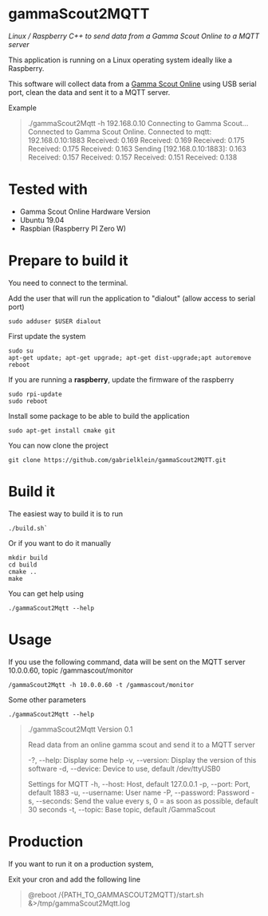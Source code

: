 # gammaScout2MQTT
*Linux / Raspberry C++ to send data from a Gamma Scout Online to a MQTT server*

This application is running on a Linux operating system ideally like a Raspberry.

This software will collect data from a [Gamma Scout Online](https://www.gamma-scout.com/en/online/) using USB serial port, clean the data and sent it to a MQTT server.

Example
> ./gammaScout2Mqtt -h 192.168.0.10
> Connecting to Gamma Scout...
> Connected to Gamma Scout Online.
> Connected to mqtt: 192.168.0.10:1883
> Received: 0.169
> Received: 0.169
> Received: 0.175
> Received: 0.175
> Received: 0.163
> Sending [192.168.0.10:1883]: 0.163
> Received: 0.157
> Received: 0.157
> Received: 0.151
> Received: 0.138

# Tested with

 - Gamma Scout Online Hardware Version 
 - Ubuntu 19.04
 - Raspbian (Raspberry PI Zero W)

# Prepare to build it

You need to connect to the terminal.

Add the user that will run the application to "dialout" (allow access to serial port)

    sudo adduser $USER dialout

First update the system

    sudo su
    apt-get update; apt-get upgrade; apt-get dist-upgrade;apt autoremove
    reboot

If you are running a **raspberry**, update the firmware of the raspberry

    sudo rpi-update
    sudo reboot

Install some package to be able to build the application

    sudo apt-get install cmake git
    
You can now clone the project

    git clone https://github.com/gabrielklein/gammaScout2MQTT.git

# Build it

The easiest way to build it is to run

    ./build.sh`

Or if you want to do it manually

    mkdir build
    cd build
    cmake ..
    make

You can get help using

    ./gammaScout2Mqtt --help

# Usage

If you use the following command, data will be sent on the MQTT server 10.0.0.60, topic /gammascout/monitor

    /gammaScout2Mqtt -h 10.0.0.60 -t /gammascout/monitor
    
Some other parameters

    ./gammaScout2Mqtt --help

> ./gammaScout2Mqtt Version 0.1
> 
> Read data from an online gamma scout and send it to a MQTT server
> 
> -?, --help: Display some help
> -v, --version: Display the version of this software
> -d, --device: Device to use, default /dev/ttyUSB0
> 
> Settings for MQTT
> -h, --host: Host, default 127.0.0.1
> -p, --port: Port, default 1883
> -u, --username: User name
> -P, --password: Password
> -s, --seconds: Send the value every s, 0 = as soon as possible, default 30 seconds
> -t, --topic: Base topic, default /GammaScout

# Production

If you want to run it on a production system, 

Exit your cron and add the following line 
> @reboot /{PATH_TO_GAMMASCOUT2MQTT}/start.sh &>/tmp/gammaScout2Mqtt.log
